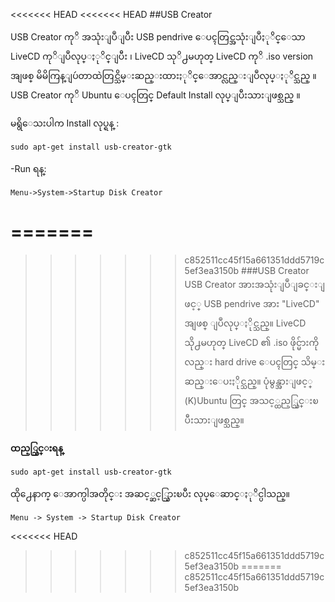 <<<<<<< HEAD
<<<<<<< HEAD
##USB Creator


USB Creator ကုိ အသုံးျပဳျပီး USB pendrive ေပၚတြင္အသုံးျပဳႏုိင္ေသာ LiveCD ကုိျပဳလုပ္ႏုိင္ျပီး ၊ LiveCD သုိ႕မဟုတ္ LiveCD ကုိ .iso version အျဖစ္ မိမိကြန္ျပဴတာထဲတြင္သိမ္းဆည္းထားႏုိင္ေအာင္လည္းျပဳလုပ္ႏုိင္သည္ ။ USB Creator ကုိ  Ubuntu ေပၚတြင္ Default Install လုပ္ျပီးသားျဖစ္သည္ ။

မရွိေသးပါက Install လုပ္ရန္ :

	sudo apt-get install usb-creator-gtk


-Run ရန္:

	Menu->System->Startup Disk Creator
=======
=======
>>>>>>> c852511cc45f15a661351ddd5719c5ef3ea3150b
###USB Creator
USB Creator အားအသုံးျပဳျခင္းျဖင့္ USB pendrive အား "LiveCD" အျဖစ္ ျပဳလုပ္ႏိုင္သည္။ LiveCD သို႕မဟုတ္ LiveCD ၏ .iso ဖိုင္မ်ားကိုလည္း hard drive ေပၚတြင္ သိမ္းဆည္းေပးႏိုင္သည္။ ပုံမွန္အားျဖင့္ (K)Ubuntu တြင္ အသင့္ထည့္သြင္းၿပီးသားျဖစ္သည္။ 

**ထည့္သြင္းရန္**

	sudo apt-get install usb-creator-gtk

ထို႕ေနာက္ ေအာက္ပါအတိုင္း အဆင့္ဆင့္သြားၿပီး လုပ္ေဆာင္ႏုိင္ပါသည္။

	Menu -> System -> Startup Disk Creator 
<<<<<<< HEAD
>>>>>>> c852511cc45f15a661351ddd5719c5ef3ea3150b
=======
>>>>>>> c852511cc45f15a661351ddd5719c5ef3ea3150b
